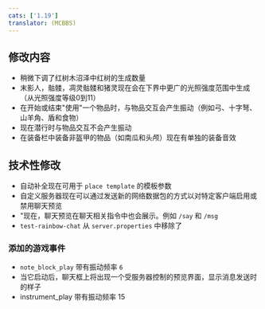 ```yaml
---
cats: ['1.19']
translator: (MCBBS)
---
```

## 修改内容
* 稍微下调了红树木沼泽中红树的生成数量
* 末影人，骷髅，凋灵骷髅和猪灵现在会在下界中更广的光照强度范围中生成（从光照强度等级0到11）
* 在开始或结束"使用"一个物品时，与物品交互会产生振动（例如弓、十字弩、山羊角、盾和食物）
* 现在潜行时与物品交互不会产生振动
* 在装备栏中装备非盔甲的物品（如南瓜和头颅）现在有单独的装备音效

## 技术性修改
* 自动补全现在可用于 `place template` 的模板参数
* 自定义服务器现在可以通过发送新的网络数据包的方式以对特定客户端启用或禁用聊天预览
* "现在，聊天预览在聊天相关指令中也会展示。例如 `/say` 和 `/msg`
* `test-rainbow-chat` 从 `server.properties` 中移除了

### 添加的游戏事件
* `note_block_play` 带有振动频率 `6`
* 当它启动后，聊天框上将出现一个受服务器控制的预览界面，显示消息发送时的样子
* instrument_play 带有振动频率 15